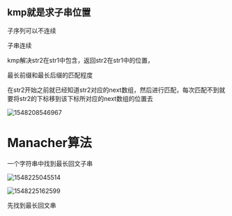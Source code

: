 ## kmp就是求子串位置

子序列可以不连续

子串连续

kmp解决str2在str1中包含，返回str2在str1中的位置，

最长前缀和最长后缀的匹配程度

在str2开始之前就已经知道str2对应的next数组，然后进行匹配，每次匹配不到就要将str2的下标移到该下标所对应的next数组的位置去

![1548208546967](C:\Users\yinchengjian\AppData\Roaming\Typora\typora-user-images\1548208546967.png)

# Manacher算法

一个字符串中找到最长回文子串

![1548225045514](C:\Users\yinchengjian\AppData\Roaming\Typora\typora-user-images\1548225045514.png)



![1548225162599](C:\Users\yinchengjian\AppData\Roaming\Typora\typora-user-images\1548225162599.png)

先找到最长回文串